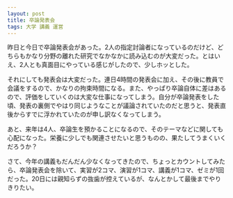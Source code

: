 ```yaml
---
layout: post
title: 卒論発表会
tags: 大学 講義 運営
---
```


昨日と今日で卒論発表会があった。2人の指定討論者になっているのだけど、どちらもかなり分野の離れた研究でなかなかに読み込むのが大変だった。とはいえ、2人とも真面目にやっている感じがしたので、少しホッとした。

それにしても発表会は大変だった。連日4時間の発表会に加え、その後に教員で会議をするので、かなりの拘束時間になる。また、やっぱり卒論自体に差はあるので、評価をしていくのは大変な仕事になってしまう。自分が卒論発表をした頃、発表の裏側でやはり同じようなことが議論されていたのだと思うと、発表直後からすでに浮かれていたのが申し訳なくなってしまう。

あと、来年は4人、卒論生を預かることになるので、そのテーマなどに関しても心配になった。栄養に少しでも関連させたいと思うものの、果たしてうまくいくだろうか？

さて、今年の講義もだんだん少なくなってきたので、ちょっとカウントしてみたら、卒論発表会を除いて、実習が2コマ、演習が1コマ、講義が1コマ、ゼミが1回だった。20日には親知らずの抜歯が控えているが、なんとかして最後までやりきりたい。
